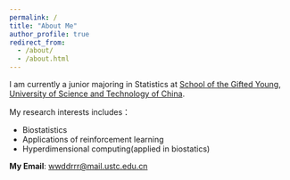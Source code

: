 ```yaml
---
permalink: /
title: "About Me"
author_profile: true
redirect_from: 
  - /about/
  - /about.html
---
```


I am currently a junior majoring in Statistics at [School of the Gifted Young](https://en.scgy.ustc.edu.cn/), [University of Science and Technology of China](https://en.ustc.edu.cn/). 

My research interests includes：

- Biostatistics
- Applications of reinforcement learning
- Hyperdimensional computing(applied in biostatics)

**My Email**: wwddrrr@mail.ustc.edu.cn

